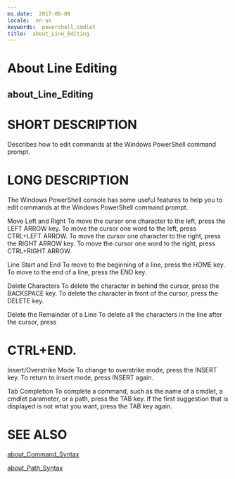 ```yaml
---
ms.date:  2017-06-09
locale:  en-us
keywords:  powershell,cmdlet
title:  about_Line_Editing
---
```


# About Line Editing
## about_Line_Editing


# SHORT DESCRIPTION

Describes how to edit commands at the Windows PowerShell command prompt.

# LONG DESCRIPTION

The Windows PowerShell console has some useful features to help
you to edit commands at the Windows PowerShell command prompt.

Move Left and Right
To move the cursor one character to the left, press the LEFT ARROW
key. To move the cursor one word to the left, press CTRL+LEFT ARROW.
To move the cursor one character to the right, press the RIGHT ARROW
key. To move the cursor one word to the right, press CTRL+RIGHT ARROW.

Line Start and End
To move to the beginning of a line, press the HOME key. To move to the
end of a line, press the END key.

Delete Characters
To delete the character in behind the cursor, press the BACKSPACE key.
To delete the character in front of the cursor, press the DELETE key.

Delete the Remainder of a Line
To delete all the characters in the line after the cursor, press
# CTRL+END.


Insert/Overstrike Mode
To change to overstrike mode, press the INSERT key. To return to insert
mode, press INSERT again.

Tab Completion
To complete a command, such as the name of a cmdlet, a cmdlet
parameter, or a path, press the TAB key. If the first suggestion that
is displayed is not what you want, press the TAB key again.

# SEE ALSO

[about_Command_Syntax](about_Command_Syntax.md)

[about_Path_Syntax](about_Path_Syntax.md)


